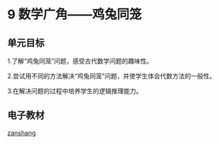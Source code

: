 # 9 数学广角——鸡兔同笼

## 单元目标

1.了解“鸡兔同笼”问题，感受古代数学问题的趣味性。

2.尝试用不同的方法解决“鸡兔同笼”问题，并使学生体会代数方法的一般性。

3.在解决问题的过程中培养学生的逻辑推理能力。

## 电子教材

<Ebook grade="xxsx4b" :pages="103" :paged="107" ></Ebook>

[zanshang](../res/zanshang.md ':include')